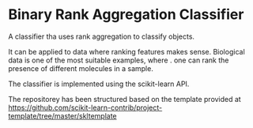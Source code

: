# Binary Rank Aggregation Classifier

A classifier tha uses rank aggregation to classify objects.

It can be applied to data where ranking features makes sense. Biological data is one of the most suitable examples, where . one can rank the presence of different molecules in a sample.

The classifier is implemented using the scikit-learn API.

The repositorey has been structured based on the template provided at https://github.com/scikit-learn-contrib/project-template/tree/master/skltemplate
